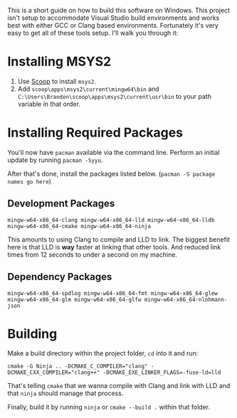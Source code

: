This is a short guide on how to build this software on Windows. This project isn't setup to accommodate Visual Studio build environments and works best with either GCC or Clang based environments. Fortunately it's very easy to get all of these tools setup. I'll walk you through it:

# Installing MSYS2

1. Use [Scoop](https://scoop.sh/) to install ```msys2```.
2. Add ```scoop\apps\msys2\current\mingw64\bin``` and ```C:\Users\Brandon\scoop\apps\msys2\current\usr\bin``` to your path variable in that order.

# Installing Required Packages

You'll now have ```pacman``` available via the command line. Perform an initial update by running ```pacman -Syyu```.

After that's done, install the packages listed below. (```pacman -S package names go here```)

## Development Packages

```
mingw-w64-x86_64-clang mingw-w64-x86_64-lld mingw-w64-x86_64-lldb mingw-w64-x86_64-cmake mingw-w64-x86_64-ninja
```

This amounts to using Clang to compile and LLD to link. The biggest benefit here is that LLD is **way** faster at linking that other tools. And reduced link times from 12 seconds to under a second on my machine.

## Dependency Packages

```
mingw-w64-x86_64-spdlog mingw-w64-x86_64-fmt mingw-w64-x86_64-glew mingw-w64-x86_64-glm mingw-w64-x86_64-glfw mingw-w64-x86_64-nlohmann-json
```

# Building

Make a build directory within the project folder, ```cd``` into it and run:

```
cmake -G Ninja .. -DCMAKE_C_COMPILER="clang" -DCMAKE_CXX_COMPILER="clang++" -DCMAKE_EXE_LINKER_FLAGS=-fuse-ld=lld
```

That's telling ```cmake``` that we wanna compile with Clang and link with LLD and that ```ninja``` should manage that process.

Finally, build it by running ```ninja``` or ```cmake --build .``` within that folder.